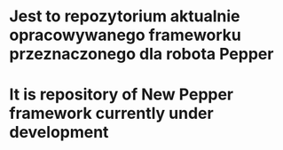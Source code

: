 # Jest to repozytorium aktualnie opracowywanego frameworku przeznaczonego dla robota Pepper


# It is repository of New Pepper framework currently under development